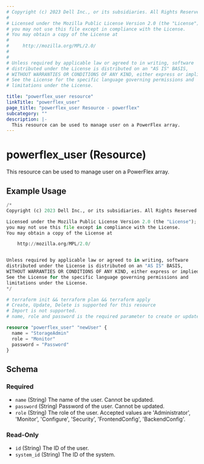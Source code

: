 ```yaml
---
# Copyright (c) 2023 Dell Inc., or its subsidiaries. All Rights Reserved.
# 
# Licensed under the Mozilla Public License Version 2.0 (the "License");
# you may not use this file except in compliance with the License.
# You may obtain a copy of the License at
# 
#     http://mozilla.org/MPL/2.0/
# 
# 
# Unless required by applicable law or agreed to in writing, software
# distributed under the License is distributed on an "AS IS" BASIS,
# WITHOUT WARRANTIES OR CONDITIONS OF ANY KIND, either express or implied.
# See the License for the specific language governing permissions and
# limitations under the License.

title: "powerflex_user resource"
linkTitle: "powerflex_user"
page_title: "powerflex_user Resource - powerflex"
subcategory: ""
description: |-
  This resource can be used to manage user on a PowerFlex array.
---
```


# powerflex_user (Resource)

This resource can be used to manage user on a PowerFlex array.


## Example Usage

```terraform
/*
Copyright (c) 2023 Dell Inc., or its subsidiaries. All Rights Reserved.

Licensed under the Mozilla Public License Version 2.0 (the "License");
you may not use this file except in compliance with the License.
You may obtain a copy of the License at

    http://mozilla.org/MPL/2.0/


Unless required by applicable law or agreed to in writing, software
distributed under the License is distributed on an "AS IS" BASIS,
WITHOUT WARRANTIES OR CONDITIONS OF ANY KIND, either express or implied.
See the License for the specific language governing permissions and
limitations under the License.
*/

# terraform init && terraform plan && terraform apply
# Create, Update, Delete is supported for this resource
# Import is not supported.
# name, role and password is the required parameter to create or update

resource "powerflex_user" "newUser" {
  name = "StorageAdmin"
  role = "Monitor"
  password = "Password"
}
```

<!-- schema generated by tfplugindocs -->
## Schema

### Required

- `name` (String) The name of the user. Cannot be updated.
- `password` (String) Password of the user. Cannot be updated.
- `role` (String) The role of the user. Accepted values are 'Administrator', 'Monitor', 'Configure', 'Security', 'FrontendConfig', 'BackendConfig'.

### Read-Only

- `id` (String) The ID of the user.
- `system_id` (String) The ID of the system.

